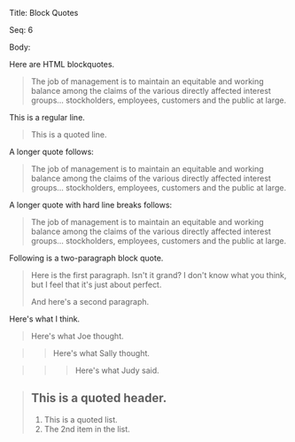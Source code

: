Title:  Block Quotes

Seq:    6

Body: 

Here are HTML blockquotes. 

<blockquote>
<p>The job of management is to maintain an equitable and working balance among the claims of the various directly affected interest groups... stockholders, employees, customers and the public at large.</p>
</blockquote>

This is a regular line. 

> This is a quoted line.

A longer quote follows:

> The job of management is to maintain an equitable and working balance among the claims of the various directly affected interest groups... stockholders, employees, customers and the public at large.

A longer quote with hard line breaks follows:

> The job of management is to maintain an equitable and working
balance among the claims of the various directly affected interest
groups... stockholders, employees, customers and the public at
large.

Following is a two-paragraph block quote. 

> Here is the first paragraph. Isn't it grand? I don't know what you think, but I feel that it's just about perfect. 
> 
> And here's a second paragraph. 

Here's what I think. 

> Here's what Joe thought. 

> > Here's what Sally thought. 

>>> Here's what Judy said.

> ## This is a quoted header. 
>
> 1. This is a quoted list. 
> 2. The 2nd item in the list.

